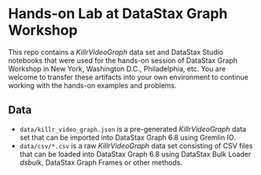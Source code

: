 # Hands-on Lab at DataStax Graph Workshop

This repo contains a _KillrVideoGraph_ data set and DataStax Studio notebooks that were used for the hands-on session of DataStax Graph Workshop in New York, Washington D.C., Philadelphia, etc. You are welcome to transfer these artifacts into your own environment to continue working with the hands-on examples and problems.

## Data

- `data/killr_video_graph.json` is a pre-generated _KillrVideoGraph_ data set that can be imported into DataStax Graph 6.8 using Gremlin IO.
- `data/csv/*.csv` is a raw _KillrVideoGraph_ data set consisting of CSV files that can be loaded into DataStax Graph 6.8 using DataStax Bulk Loader _dsbulk_, DataStax Graph Frames or other methods.
